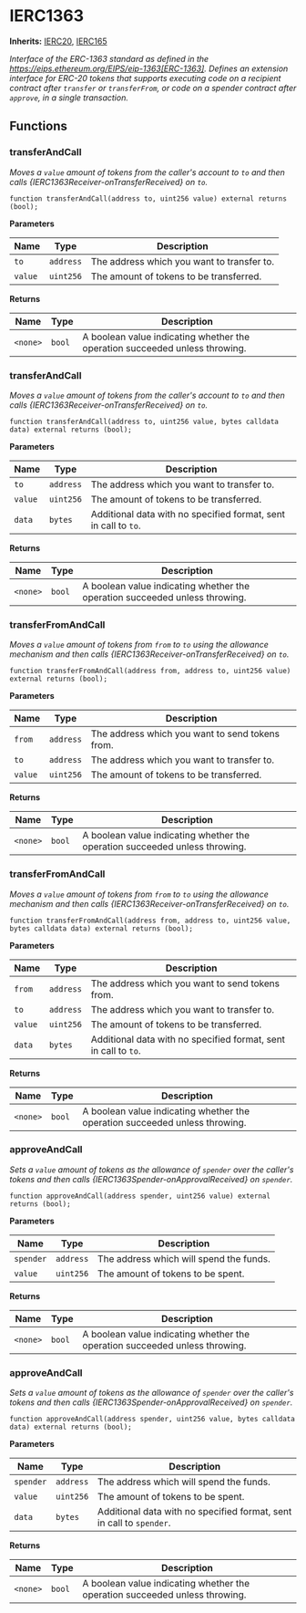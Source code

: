 # IERC1363
**Inherits:**
[IERC20](/lib/forge-std/src/interfaces/IERC20.sol/interface.IERC20.md), [IERC165](/lib/forge-std/src/interfaces/IERC165.sol/interface.IERC165.md)

*Interface of the ERC-1363 standard as defined in the https://eips.ethereum.org/EIPS/eip-1363[ERC-1363].
Defines an extension interface for ERC-20 tokens that supports executing code on a recipient contract
after `transfer` or `transferFrom`, or code on a spender contract after `approve`, in a single transaction.*


## Functions
### transferAndCall

*Moves a `value` amount of tokens from the caller's account to `to`
and then calls {IERC1363Receiver-onTransferReceived} on `to`.*


```solidity
function transferAndCall(address to, uint256 value) external returns (bool);
```
**Parameters**

|Name|Type|Description|
|----|----|-----------|
|`to`|`address`|The address which you want to transfer to.|
|`value`|`uint256`|The amount of tokens to be transferred.|

**Returns**

|Name|Type|Description|
|----|----|-----------|
|`<none>`|`bool`|A boolean value indicating whether the operation succeeded unless throwing.|


### transferAndCall

*Moves a `value` amount of tokens from the caller's account to `to`
and then calls {IERC1363Receiver-onTransferReceived} on `to`.*


```solidity
function transferAndCall(address to, uint256 value, bytes calldata data) external returns (bool);
```
**Parameters**

|Name|Type|Description|
|----|----|-----------|
|`to`|`address`|The address which you want to transfer to.|
|`value`|`uint256`|The amount of tokens to be transferred.|
|`data`|`bytes`|Additional data with no specified format, sent in call to `to`.|

**Returns**

|Name|Type|Description|
|----|----|-----------|
|`<none>`|`bool`|A boolean value indicating whether the operation succeeded unless throwing.|


### transferFromAndCall

*Moves a `value` amount of tokens from `from` to `to` using the allowance mechanism
and then calls {IERC1363Receiver-onTransferReceived} on `to`.*


```solidity
function transferFromAndCall(address from, address to, uint256 value) external returns (bool);
```
**Parameters**

|Name|Type|Description|
|----|----|-----------|
|`from`|`address`|The address which you want to send tokens from.|
|`to`|`address`|The address which you want to transfer to.|
|`value`|`uint256`|The amount of tokens to be transferred.|

**Returns**

|Name|Type|Description|
|----|----|-----------|
|`<none>`|`bool`|A boolean value indicating whether the operation succeeded unless throwing.|


### transferFromAndCall

*Moves a `value` amount of tokens from `from` to `to` using the allowance mechanism
and then calls {IERC1363Receiver-onTransferReceived} on `to`.*


```solidity
function transferFromAndCall(address from, address to, uint256 value, bytes calldata data) external returns (bool);
```
**Parameters**

|Name|Type|Description|
|----|----|-----------|
|`from`|`address`|The address which you want to send tokens from.|
|`to`|`address`|The address which you want to transfer to.|
|`value`|`uint256`|The amount of tokens to be transferred.|
|`data`|`bytes`|Additional data with no specified format, sent in call to `to`.|

**Returns**

|Name|Type|Description|
|----|----|-----------|
|`<none>`|`bool`|A boolean value indicating whether the operation succeeded unless throwing.|


### approveAndCall

*Sets a `value` amount of tokens as the allowance of `spender` over the
caller's tokens and then calls {IERC1363Spender-onApprovalReceived} on `spender`.*


```solidity
function approveAndCall(address spender, uint256 value) external returns (bool);
```
**Parameters**

|Name|Type|Description|
|----|----|-----------|
|`spender`|`address`|The address which will spend the funds.|
|`value`|`uint256`|The amount of tokens to be spent.|

**Returns**

|Name|Type|Description|
|----|----|-----------|
|`<none>`|`bool`|A boolean value indicating whether the operation succeeded unless throwing.|


### approveAndCall

*Sets a `value` amount of tokens as the allowance of `spender` over the
caller's tokens and then calls {IERC1363Spender-onApprovalReceived} on `spender`.*


```solidity
function approveAndCall(address spender, uint256 value, bytes calldata data) external returns (bool);
```
**Parameters**

|Name|Type|Description|
|----|----|-----------|
|`spender`|`address`|The address which will spend the funds.|
|`value`|`uint256`|The amount of tokens to be spent.|
|`data`|`bytes`|Additional data with no specified format, sent in call to `spender`.|

**Returns**

|Name|Type|Description|
|----|----|-----------|
|`<none>`|`bool`|A boolean value indicating whether the operation succeeded unless throwing.|


